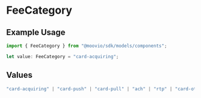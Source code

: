 # FeeCategory

## Example Usage

```typescript
import { FeeCategory } from "@moovio/sdk/models/components";

let value: FeeCategory = "card-acquiring";
```

## Values

```typescript
"card-acquiring" | "card-push" | "card-pull" | "ach" | "rtp" | "card-other" | "network-passthrough" | "other"
```